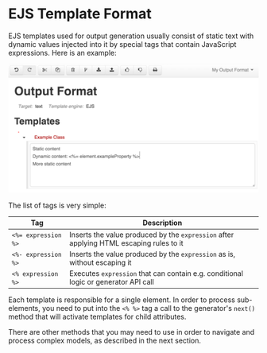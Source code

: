 # EJS Template Format

EJS templates used for output generation usually consist of static text with dynamic values injected into it by special tags that contain JavaScript expressions. Here is an example:

![Example Template](img/ExampleEJSTemplate.png)

The list of tags is very simple:

| Tag        | Description   |
| ---------------- |---------------|
| `<%= expression %>` | Inserts the value produced by the `expression` after applying HTML escaping rules to it|
| `<%- expression %>` | Inserts the value produced by the `expression` as is, without escaping it |
| `<% expression %>`    | Executes `expression` that can contain e.g. conditional logic or generator API call |

Each template is responsible for a single element. In order to process sub-elements, you need to put into the `<% %>` tag a call to the generator's `next()` method that will activate templates for child attributes.

There are other methods that you may need to use in order to navigate and process complex models, as described in the next section.

